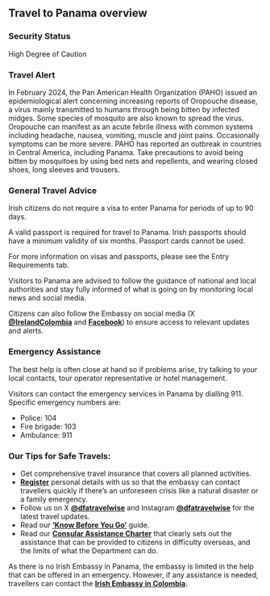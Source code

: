 ## Travel to Panama overview

### **Security Status**

High Degree of Caution

### **Travel Alert**

In February 2024, the Pan American Health Organization (PAHO) issued an epidemiological alert concerning increasing reports of Oropouche disease, a virus mainly transmitted to humans through being bitten by infected midges. Some species of mosquito are also known to spread the virus. Oropouche can manifest as an acute febrile illness with common systems including headache, nausea, vomiting, muscle and joint pains. Occasionally symptoms can be more severe. PAHO has reported an outbreak in countries in Central America, including Panama. Take precautions to avoid being bitten by mosquitoes by using bed nets and repellents, and wearing closed shoes, long sleeves and trousers.

### **General Travel Advice**

Irish citizens do not require a visa to enter Panama for periods of up to 90 days.

A valid passport is required for travel to Panama. Irish passports should have a minimum validity of six months. Passport cards cannot be used.

For more information on visas and passports, please see the Entry Requirements tab.

Visitors to Panama are advised to follow the guidance of national and local authorities and stay fully informed of what is going on by monitoring local news and social media.

Citizens can also follow the Embassy on social media (X [**@IrelandColombia**](https://www.google.ie/url?sa=t&rct=j&q=&esrc=s&source=web&cd=&cad=rja&uact=8&ved=2ahUKEwjS1oWB9fX_AhXUglwKHbWjAnMQFnoECBEQAQ&url=https%3A%2F%2Ftwitter.com%2Fembcol_ireland%3Flang%3Den&usg=AOvVaw3tqsCw8HbvFU-NYUwx1ud8&opi=89978449) and [**Facebook**](https://www.google.ie/url?sa=t&source=web&cd=&cad=rja&uact=8&ved=2ahUKEwjitrWg9fX_AhWYZsAKHU-lAHEQFnoECBcQAQ&url=https%3A%2F%2Fwww.facebook.com%2FIrelandColombia%2F&usg=AOvVaw2-sceRCVlAueHUi1b1lC3n&opi=89978449)) to ensure access to relevant updates and alerts.

### **Emergency Assistance**

The best help is often close at hand so if problems arise, try talking to your local contacts, tour operator representative or hotel management.

Visitors can contact the emergency services in Panama by dialling 911. Specific emergency numbers are:

* Police: 104
* Fire brigade: 103
* Ambulance: 911

### **Our Tips for Safe Travels:**

* Get comprehensive travel insurance that covers all planned activities.
* [**Register**](/en/dfa/overseas-travel/citizens-registration/) personal details with us so that the embassy can contact travellers quickly if there’s an unforeseen crisis like a natural disaster or a family emergency.
* Follow us on X [**@dfatravelwise**](https://www.twitter.com/DFATravelWise) and Instagram [**@dfatravelwise**](https://www.instagram.com/dfatravelwise/) for the latest travel updates.
* Read our [**‘Know Before You Go’**](/en/dfa/overseas-travel/know-before-you-go-/) guide.
* Read our [**Consular Assistance Charter**](https://www.ireland.ie/en/dfa/overseas-travel/assistance-abroad/consular-assistance-charter/) that clearly sets out the assistance that can be provided to citizens in difficulty overseas, and the limits of what the Department can do.

As there is no Irish Embassy in Panama, the embassy is limited in the help that can be offered in an emergency. However, if any assistance is needed, travellers can contact the [**Irish Embassy in Colombia**](/en/colombia/bogota/)**.**